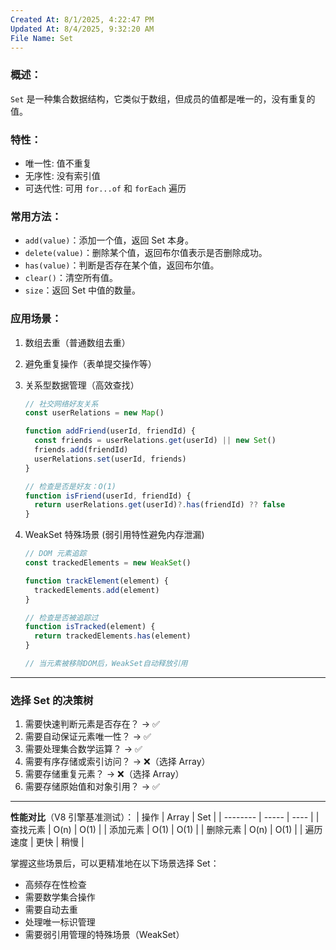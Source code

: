 ```yaml
---
Created At: 8/1/2025, 4:22:47 PM
Updated At: 8/4/2025, 9:32:20 AM
File Name: Set
---
```


### 概述：

`Set` 是一种集合数据结构，它类似于数组，但成员的值都是唯一的，没有重复的值。

### 特性：

- 唯一性: 值不重复
- 无序性: 没有索引值
- 可迭代性: 可用 `for...of` 和 `forEach` 遍历

### 常用方法：

- `add(value)`：添加一个值，返回 Set 本身。
- `delete(value)`：删除某个值，返回布尔值表示是否删除成功。
- `has(value)`：判断是否存在某个值，返回布尔值。
- `clear()`：清空所有值。
- `size`：返回 Set 中值的数量。

### 应用场景：

1. 数组去重（普通数组去重）
2. 避免重复操作（表单提交操作等）
3. 关系型数据管理（高效查找）

    ```js
    // 社交网络好友关系
    const userRelations = new Map()

    function addFriend(userId, friendId) {
      const friends = userRelations.get(userId) || new Set()
      friends.add(friendId)
      userRelations.set(userId, friends)
    }

    // 检查是否是好友：O(1)
    function isFriend(userId, friendId) {
      return userRelations.get(userId)?.has(friendId) ?? false
    }
    ```
4. WeakSet 特殊场景 (弱引用特性避免内存泄漏)
    ```js
    // DOM 元素追踪
    const trackedElements = new WeakSet()

    function trackElement(element) {
      trackedElements.add(element)
    }

    // 检查是否被追踪过
    function isTracked(element) {
      return trackedElements.has(element)
    }

    // 当元素被移除DOM后，WeakSet自动释放引用
    ```

---

### 选择 Set 的决策树
1. 需要快速判断元素是否存在？ → ✅
2. 需要自动保证元素唯一性？ → ✅
3. 需要处理集合数学运算？ → ✅
4. 需要有序存储或索引访问？ → ❌（选择 Array）
5. 需要存储重复元素？ → ❌（选择 Array）
6. 需要存储原始值和对象引用？ → ✅

---

**性能对比**（V8 引擎基准测试）：
| 操作     | Array | Set  |
| -------- | ----- | ---- |
| 查找元素 | O(n)  | O(1) |
| 添加元素 | O(1)  | O(1) |
| 删除元素 | O(n)  | O(1) |
| 遍历速度 | 更快  | 稍慢 |

掌握这些场景后，可以更精准地在以下场景选择 Set：
- 高频存在性检查
- 需要数学集合操作
- 需要自动去重
- 处理唯一标识管理
- 需要弱引用管理的特殊场景（WeakSet）

